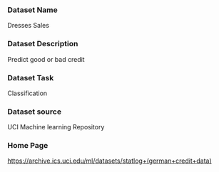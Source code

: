 ### Dataset Name

Dresses Sales

### Dataset Description

Predict good or bad credit

### Dataset Task

Classification

### Dataset source

UCI 
Machine learning Repository

### Home Page
https://archive.ics.uci.edu/ml/datasets/statlog+(german+credit+data)







